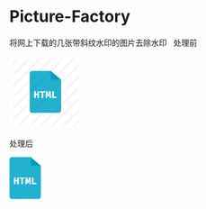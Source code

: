 # Picture-Factory
将网上下载的几张带斜纹水印的图片去除水印    
处理前  
  
![photo](./PictureFactory/html.png)  

处理后  
  
![photo](./PictureFactory/new_html.png)

